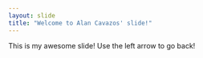 ```yaml
---
layout: slide
title: "Welcome to Alan Cavazos' slide!"
---
```

This is my awesome slide!
Use the left arrow to go back!
